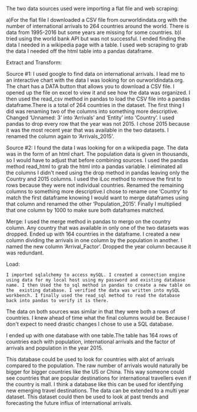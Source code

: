 The two data sources used were importing a flat file and web scraping:

a)For the flat file I downloaded a CSV file from ourworldindata.org with the number of international arrivals to 264 countries around the world. There is data from 1995-2016 but some years are missing for some countries.
b)I tried using the world bank API but was not successful. I ended finding the data I needed in a wikipedia page with a table. I used web scraping to grab the data I needed off the html table into a pandas dataframe.

Extract and Transform:

Source #1:
I used google to find data on international arrivals. I lead me to an interactive chart with the data I was looking for on ourworldindata.org. The chart has a DATA button that allows you to download a CSV file. I opened up the file on excel to view it and see how the data was organized. I then used the read_csv method in pandas to load the CSV file into a pandas dataframe.There is a total of 264 countries in the dataset.
The first thing I did was renaming two of the columns into something more descriptive. Changed ‘Unnamed: 3’ into ‘Arrivals’ and ‘Entity’ into ‘Country’. I used pandas to drop every row that the year was not 2015. I chose 2015 because it was the most recent year that was available in the two datasets. I renamed the column again to ‘Arrivals_2015’.

Source #2:
I found the data I was looking for on a wikipedia page. The data was in the form of an html chart. The population data is given in thousands, so I would have to adjust that before combining sources. I used the pandas method read_html to grab the html into a pandas variable. I eliminated all the columns I didn't need using the drop method in pandas leaving only the Country and 2015 columns. I used the iLoc method to remove the first to rows because they were not individual countries. Renamed the remaining columns to something more descriptive.I chose to rename one ‘Country’ to match the first dataframe knowing I would want to merge dataframes using that column and renamed the other ‘Population_2015’. Finally I multiplied that one column by 1000 to make sure both dataframes matched.

Merge:
I used the merge method in pandas to mergo on the country column. Any country that was available in only one of the two datasets was dropped. Ended up with 164 countries in the dataframe. I created a new column dividing the arrivals in one column by the population in another. I named the new column ‘Arrival_Factor’. Dropped the year column because it was redundant.




Load:
	
	I imported sqlalchemy to access mySQL. I created a connection engine using data for my local host using my password and existing database name. I then Used the to_sql method in pandas to create a new table on the  existing database. I verified the data was written into mySQL workbench. I finally used the read_sql method to read the database back into pandas to verify it is there.

The data on both sources was similar in that they were both a rows of countries. I knew ahead of time what the final columns would be. Because I don't expect to need drastic changes I chose to use a SQL database.

I ended up with one database with one table.The table has 164 rows of countries each with population, international arrivals and the factor of arrivals and population in the year 2015.

This database could be used to look for countries with alot of arrivals compared to the population. The raw number of arrivals would naturally be bigger for bigger countries like the US or China. This way someone could see countries that are popular destinations for international travellers even if the country is mall. I think a database like this can be used for identifying new emerging travel destinations. The data can be extended to a multi year dataset. This dataset could then be used to look at past trends and forecasting the future influx of international arrivals.

